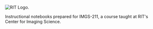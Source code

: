 
![RIT Logo.]([https://content.codecademy.com/courses/learn-cpp/community-challenge/highfive.gif](https://www.rit.edu/brandportal/sites/rit.edu.brandportal/files/inline-images/RIT__RGB_vert_k_0.png)https://www.rit.edu/brandportal/sites/rit.edu.brandportal/files/inline-images/RIT__RGB_vert_k_0.png)

Instructional notebooks prepared for IMGS-211, a course taught at RIT's Center for Imaging Science.
